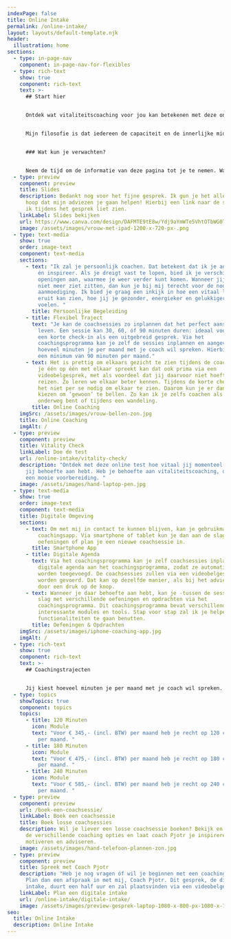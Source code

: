 ```yaml
---
indexPage: false
title: Online Intake
permalink: /online-intake/
layout: layouts/default-template.njk
header:
  illustration: home
sections:
  - type: in-page-nav
    component: in-page-nav-for-flexibles
  - type: rich-text
    show: true
    component: rich-text
    text: >-
      ## Start hier


      Ontdek wat vitaliteitscoaching voor jou kan betekenen met deze online intake. Hier vind je alle informatie die je nodig hebt. Je kan altijd terugkeren naar deze pagina. 


      Mijn filosofie is dat iedereen de capaciteit en de innerlijke middelen heeft om een energieker, gezonder en gelukkiger leven te leiden. Ik ondersteun je graag bij die zoektocht!


      ### Wat kun je verwachten?


      Neem de tijd om de informatie van deze pagina tot je te nemen. Wanneer je behoefte hebt om met mij de opties te bespreken, kan je een digitale intake inplannen. Meld je aan via deze pagina, zodra je weet óf en welk coachingstraject het best bij jou past.
  - type: preview
    component: preview
    title: Slides
    description: Bedankt nog voor het fijne gesprek. Ik gun je het allerbeste en
      hoop dat mijn adviezen je gaan helpen! Hierbij een link naar de slides die
      ik tijdens het gesprek liet zien.
    linkLabel: Slides bekijken
    url: https://www.canva.com/design/DAFMTE9tE8w/Ydj9aYmWTe5VhtOTbWG0Tg/view?website#2:beter-in-je-vel-door-persoonlijke-online-coaching
    image: /assets/images/vrouw-met-ipad-1200-x-720-px-.png
  - type: text-media
    show: true
    order: image-text
    component: text-media
    sections:
      - text: "Ik zal je persoonlijk coachen. Dat betekent dat ik je adviseer, motiveer
          én inspireer. Als je dreigt vast te lopen, bied ik je verschillende
          openingen aan, waarmee je weer verder kunt komen. Wanneer jij het even
          niet meer ziet zitten, dan kun je bij mij terecht voor de nodige
          aanmoediging. Ik bied je graag een inkijk in hoe een vitaal leven
          eruit kan zien, hoe jij je gezonder, energieker en gelukkiger kan gaan
          voelen. "
        title: Persoonlijke Begeleiding
      - title: Flexibel Traject
        text: "Je kan de coachsessies zo inplannen dat het perfect aansluit op je drukke
          leven. Een sessie kan 30, 60, óf 90 minuten duren: ideaal voor zowel
          een korte check-in als een uitgebreid gesprek. Via het
          coachingsprogramma kan je zelf de sessies inplannen en aangeven
          hoeveel minuten je per maand met je coach wil spreken. Hierbij geldt
          een minimum van 90 minuten per maand."
      - text: Het is prettig om elkaars gezicht te zien tijdens de coachsessies. Wanneer
          je één op één met elkaar spreekt kan dat ook prima via een
          videobelgesprek, met als voordeel dat jij daarvoor niet hoeft te
          reizen. Zo leren we elkaar beter kennen. Tijdens de korte check-ins is
          het niet per se nodig om elkaar te zien. Daarom kun je er dan ook voor
          kiezen om ‘gewoon’ te bellen. Zo kan ik je zelfs coachen als je
          onderweg bent of tijdens een wandeling.
        title: Online Coaching
    imgSrc: /assets/images/vrouw-bellen-zon.jpg
    title: Online Coaching
    imgAlt: /
  - type: preview
    component: preview
    title: Vitality Check
    linkLabel: Doe de test
    url: /online-intake/vitality-check/
    description: "Ontdek met deze online test hoe vitaal jij momenteel bent en waar
      jij behoefte aan hebt. Heb je behoefte aan vitaliteitscoaching, dan is dit
      een mooie voorbereiding. "
    image: /assets/images/hand-laptop-pen.jpg
  - type: text-media
    show: true
    order: image-text
    component: text-media
    title: Digitale Omgeving
    sections:
      - text: Om met mij in contact te kunnen blijven, kan je gebruikmaken van de
          coachingsapp. Via smartphone of tablet kun je dan aan de slag met
          oefeningen of plan je een nieuwe coachsessie in.
        title: Smartphone App
      - title: Digitale Agenda
        text: Via het coachingsprogramma kan je zelf coachsessies inplannen. Koppel je
          digitale agenda aan het coachingsprogramma, zodat ze automatisch
          worden toegevoegd. De coachsessies zullen via een videobelgesprek
          worden gevoerd. Dat kan op dezelfde manier, als bij het adviesgesprek,
          door een druk op de knop.
      - text: Wanneer je daar behoefte aan hebt, kan je -tussen de sessies door- aan de
          slag met verschillende oefeningen en opdrachten via het
          coachingsprogramma. Dit coachingsprogramma bevat verschillende
          interessante modules en tools. Stap voor stap zal ik je helpen om de
          functionaliteiten te gaan benutten.
        title: Oefeningen & Opdrachten
    imgSrc: /assets/images/iphone-coaching-app.jpg
    imgAlt: /
  - type: rich-text
    show: true
    component: rich-text
    text: >-
      ## Coachingstrajecten


      Jij kiest hoeveel minuten je per maand met je coach wil spreken. Per maand heb je de keuze uit 120 minuten óf meer.
  - type: topics
    showTopics: true
    component: topics
    topics:
      - title: 120 Minuten
        icon: Module
        text: "Voor € 345,- (incl. BTW) per maand heb je recht op 120 coachingsminuten
          per maand. "
      - title: 180 Minuten
        icon: Module
        text: "Voor € 475,- (incl. BTW) per maand heb je recht op 180 coachingsminuten
          per maand. "
      - title: 240 Minuten
        icon: Module
        text: "Voor € 585,- (incl. BTW) per maand heb je recht op 240 coachingsminuten
          per maand. "
  - type: preview
    component: preview
    url: /boek-een-coachsessie/
    linkLabel: Boek een coachsessie
    title: Boek losse coachsessies
    description: Wil je liever een losse coachsessie boeken? Bekijk en kies een van
      de verschillende coaching opties en laat coach Pjotr je inspireren,
      motiveren en adviseren.
    image: /assets/images/hand-telefoon-plannen-zon.jpg
  - type: preview
    component: preview
    title: Spreek met Coach Pjotr
    description: "Heb je nog vragen óf wil je beginnen met een coachingstraject?
      Plan dan een afspraak in met mij, Coach Pjotr. Dit gesprek, de digitale
      intake, duurt een half uur en zal plaatsvinden via een videobelgesprek. "
    linkLabel: Plan een digitale intake
    url: /online-intake/digitale-intake/
    image: /assets/images/preview-gesprek-laptop-1080-x-800-px-1080-x-700-px-.jpg
seo:
  title: Online Intake
  description: Online Intake
---
```

